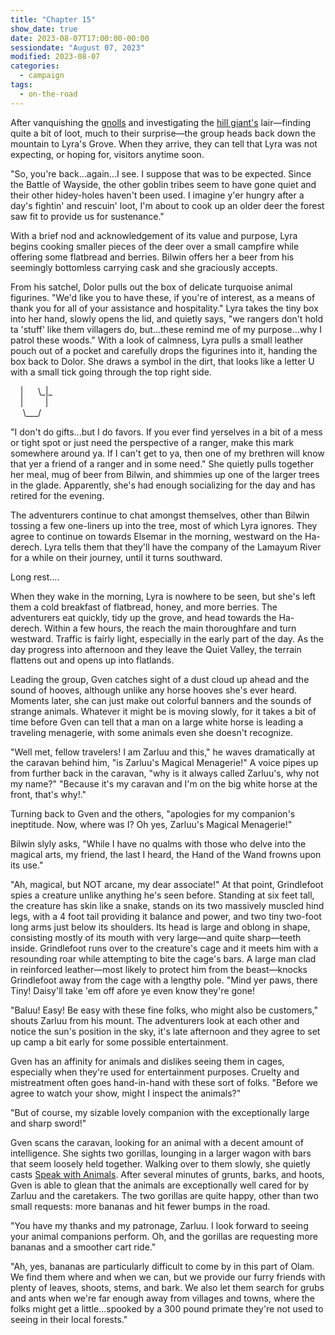 ```yaml
---
title: "Chapter 15"
show_date: true
date: 2023-08-07T17:00:00-00:00
sessiondate: "August 07, 2023"
modified: 2023-08-07
categories:
  - campaign
tags:
  - on-the-road
---
```


After vanquishing the [gnolls](https://www.dndbeyond.com/monsters/16904-gnoll) and investigating
the [hill giant's](https://www.dndbeyond.com/monsters/16923-hill-giant) lair—finding quite a bit
of loot, much to their surprise—the group heads back down the mountain to Lyra's Grove. When they
arrive, they can tell that Lyra was not expecting, or hoping for, visitors anytime soon.

"So, you're back...again...I see. I suppose that was to be expected. Since the Battle of Wayside,
the other goblin tribes seem to have gone quiet and their other hidey-holes haven't been used.
I imagine y'er hungry after a day's fightin' and rescuin' loot, I'm about to cook up an older deer
the forest saw fit to provide us for sustenance."

With a brief nod and acknowledgement of its value and purpose, Lyra begins cooking smaller pieces
of the deer over a small campfire while offering some flatbread and berries. Bilwin offers her a
beer from his seemingly bottomless carrying cask and she graciously accepts.

From his satchel, Dolor pulls out the box of delicate turquoise animal figurines. "We'd like you
to have these, if you're of interest, as a means of thank you for all of your assistance and
hospitality." Lyra takes the tiny box into her hand, slowly opens the lid, and quietly says, "we
rangers don't hold ta 'stuff' like them villagers do, but...these remind me of my purpose...why
I patrol these woods." With a look of calmness, Lyra pulls a small leather pouch out of a pocket
and carefully drops the figurines into it, handing the box back to Dolor. She draws a symbol in
the dirt, that looks like a letter U with a small tick going through the top right side.

&nbsp;&nbsp;&nbsp;&nbsp;&#124;&nbsp;&nbsp;&nbsp;&nbsp;&nbsp;&nbsp;&#92;&#95;&#124;&#95;<br>
&nbsp;&nbsp;&nbsp;&nbsp;&#124;&nbsp;&nbsp;&nbsp;&nbsp;&nbsp;&nbsp;&nbsp;&nbsp;&nbsp;&#124;<br>
&nbsp;&nbsp;&nbsp;&nbsp;&nbsp;&#92;&#95;&#95;&#95;&#47;<br>

"I don't do gifts...but I do favors. If you ever find yerselves in a bit of a mess or tight spot or
just need the perspective of a ranger, make this mark somewhere around ya. If I can't get to ya,
then one of my brethren will know that yer a friend of a ranger and in some need." She quietly
pulls together her meal, mug of beer from Bilwin, and shimmies up one of the larger trees in the
glade. Apparently, she's had enough socializing for the day and has retired for the evening.

The adventurers continue to chat amongst themselves, other than Bilwin tossing a few one-liners
up into the tree, most of which Lyra ignores. They agree to continue on towards Elsemar in the
morning, westward on the Ha-derech. Lyra tells them that they'll have the company of the Lamayum
River for a while on their journey, until it turns southward.

Long rest....

When they wake in the morning, Lyra is nowhere to be seen, but she's left them a cold breakfast
of flatbread, honey, and more berries. The adventurers eat quickly, tidy up the grove, and
head towards the Ha-derech. Within a few hours, the reach the main thoroughfare and turn westward.
Traffic is fairly light, especially in the early part of the day. As the day progress into
afternoon and they leave the Quiet Valley, the terrain flattens out and opens up into flatlands.

Leading the group, Gven catches sight of a dust cloud up ahead and the sound of hooves, although
unlike any horse hooves she's ever heard. Moments later, she can just make out colorful banners
and the sounds of strange animals. Whatever it might be is moving slowly, for it takes a bit of
time before Gven can tell that a man on a large white horse is leading a traveling menagerie, with
some animals even she doesn't recognize.

"Well met, fellow travelers! I am Zarluu and this," he waves dramatically at the caravan behind him,
"is Zarluu's Magical Menagerie!" A voice pipes up from further back in the caravan, "why is it
always called Zarluu's, why not my name?" "Because it's my caravan and I'm on the big white horse
at the front, that's why!."

Turning back to Gven and the others, "apologies for my companion's ineptitude. Now, where was I?
Oh yes, Zarluu's Magical Menagerie!"

Bilwin slyly asks, "While I have no qualms with those who delve into the magical arts, my friend,
the last I heard, the Hand of the Wand frowns upon its use."

"Ah, magical, but NOT arcane, my dear associate!" At that point, Grindlefoot spies a creature
unlike anything he's seen before. Standing at six feet tall, the creature has skin like a snake,
stands on its two massively muscled hind legs, with a 4 foot tail providing it balance and power,
and two tiny two-foot long arms just below its shoulders. Its head is large and oblong in shape,
consisting mostly of its mouth with very large—and quite sharp—teeth inside. Grindlefoot runs over
to the creature's cage and it meets him with a resounding roar while attempting to bite the
cage's bars. A large man clad in reinforced leather—most likely to protect him from
the beast—knocks Grindlefoot away from the cage with a lengthy pole. "Mind yer paws, there Tiny!
Daisy'll take 'em off afore ye even know they're gone!

"Baluu! Easy! Be easy with these fine folks, who might also be customers," shouts Zarluu from his
mount. The adventurers look at each other and notice the sun's position in the sky, it's late
afternoon and they agree to set up camp a bit early for some possible entertainment.

Gven has an affinity for animals and dislikes seeing them in cages, especially when they're used
for entertainment purposes. Cruelty and mistreatment often goes hand-in-hand with these sort of folks.
"Before we agree to watch your show, might I inspect the animals?"

"But of course, my sizable lovely companion with the exceptionally large and sharp sword!"

Gven scans the caravan, looking for an animal with a decent amount of intelligence. She sights two
gorillas, lounging in a larger wagon with bars that seem loosely held together. Walking over to them
slowly, she quietly casts [Speak with Animals](https://www.dndbeyond.com/spells/speak-with-animals).
After several minutes of grunts, barks, and hoots, Gven is able to glean that the animals are
exceptionally well cared for by Zarluu and the caretakers. The two gorillas are quite happy, other
than two small requests: more bananas and hit fewer bumps in the road.

"You have my thanks and my patronage, Zarluu. I look forward to seeing your animal companions
perform. Oh, and the gorillas are requesting more bananas and a smoother cart ride."

"Ah, yes, bananas are particularly difficult to come by in this part of Olam. We find them where
and when we can, but we provide our furry friends with plenty of leaves, shoots, stems, and bark.
We also let them search for grubs and ants when we're far enough away from villages and towns, where
the folks might get a little...spooked by a 300 pound primate they're not used to seeing in their
local forests."





 
<!-- em dash: — | kebyoard shortcut = Option + Shift + Dash (-) -->
